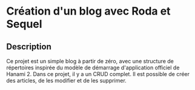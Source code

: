 # Création d'un blog avec Roda et Sequel

## Description  

Ce projet est un simple blog à partir de zéro, avec une structure de répertoires inspirée du modèle de démarrage d'application officiel de Hanami 2.
Dans ce projet, il y a un CRUD complet. Il est possible de créer des articles, de les modifier et de les supprimer. 

